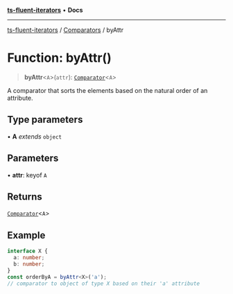 [**ts-fluent-iterators**](../../../README.md) • **Docs**

---

[ts-fluent-iterators](../../../README.md) / [Comparators](../README.md) / byAttr

# Function: byAttr()

> **byAttr**\<`A`\>(`attr`): [`Comparator`](../../../type-aliases/Comparator.md)\<`A`\>

A comparator that sorts the elements based on the natural order of an attribute.

## Type parameters

• **A** _extends_ `object`

## Parameters

• **attr**: keyof `A`

## Returns

[`Comparator`](../../../type-aliases/Comparator.md)\<`A`\>

## Example

```ts
interface X {
  a: number;
  b: number;
}
const orderByA = byAttr<X>('a');
// comparator to object of type X based on their 'a' attribute
```
